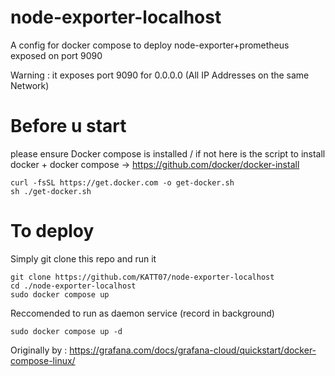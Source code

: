 # node-exporter-localhost
A config for docker compose to deploy node-exporter+prometheus exposed on port 9090 

Warning : it exposes port 9090 for 0.0.0.0 (All IP Addresses on the same Network)

# Before u start
please ensure Docker compose is installed / if not here is the script to install docker + docker compose -> https://github.com/docker/docker-install
```
curl -fsSL https://get.docker.com -o get-docker.sh
sh ./get-docker.sh
```


# To deploy
Simply git clone this repo and run it 
```
git clone https://github.com/KATT07/node-exporter-localhost
cd ./node-exporter-localhost
sudo docker compose up
```

Reccomended to run as daemon service (record in background)
```
sudo docker compose up -d
```


Originally by : https://grafana.com/docs/grafana-cloud/quickstart/docker-compose-linux/
